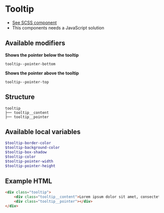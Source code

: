 # Tooltip
- [See SCSS component](../../scss/components/_tooltip.scss)
- This components needs a JavaScript solution

## Available modifiers
**Shows the pointer below the tooltip**
```
tooltip--pointer-bottom
```
**Shows the pointer above the tooltip**
```
tooltip--pointer-top
```

## Structure
```
tooltip
├── tooltip__content
├── tooltip__pointer
```

## Available local variables
```scss
$tooltip-border-color
$tooltip-background-color
$tooltip-box-shadow
$tooltip-color
$tooltip-pointer-width
$tooltip-pointer-height
```

## Example HTML
```html
<div class="tooltip">
	<div class="tooltip__content">Lorem ipsum dolor sit amet, consectetur adipisicing elit, sed do eiusmod tempor incididunt ut labore et dolore magna aliqua.</div>
	<div class="tooltip__pointer"></div>
</div>
```
